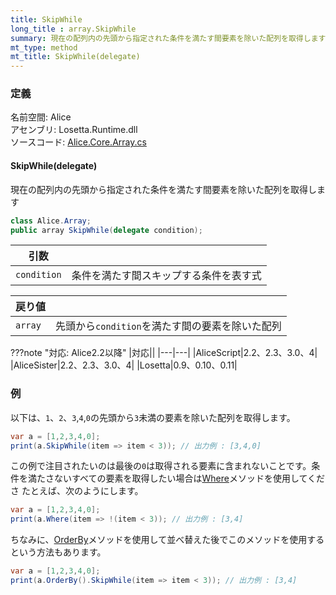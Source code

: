 ```yaml
---
title: SkipWhile
long_title : array.SkipWhile
summary: 現在の配列内の先頭から指定された条件を満たす間要素を除いた配列を取得します
mt_type: method
mt_title: SkipWhile(delegate)
---
```


### 定義
名前空間: Alice<br/>
アセンブリ: Losetta.Runtime.dll<br/>
ソースコード: [Alice.Core.Array.cs](https://github.com/WSOFT-Project/Losetta/blob/master/Losetta.Runtime/Core/Extension/Alice.Core.Array.cs)

#### SkipWhile(delegate)

現在の配列内の先頭から指定された条件を満たす間要素を除いた配列を取得します

```cs title="AliceScript"
class Alice.Array;
public array SkipWhile(delegate condition);
```

|引数| |
|-|-|
|`condition`|条件を満たす間スキップする条件を表す式|

|戻り値| |
|-|-|
|`array`|先頭から`condition`を満たす間の要素を除いた配列|

???note "対応: Alice2.2以降"
    |対応||
    |---|---|
    |AliceScript|2.2、2.3、3.0、4|
    |AliceSister|2.2、2.3、3.0、4|
    |Losetta|0.9、0.10、0.11|

### 例
以下は、`1`、`2`、`3`,`4`,`0`の先頭から`3`未満の要素を除いた配列を取得します。

```cs title="AliceScript"
var a = [1,2,3,4,0];
print(a.SkipWhile(item => item < 3)); // 出力例 : [3,4,0]
```

この例で注目されたいのは最後の`0`は取得される要素に含まれないことです。条件を満たさないすべての要素を取得したい場合は[Where](./where.md)メソッドを使用してくださ
たとえば、次のようにします。

```cs title="AliceScript"
var a = [1,2,3,4,0];
print(a.Where(item => !(item < 3)); // 出力例 : [3,4]
```

ちなみに、[OrderBy](./orderby.md)メソッドを使用して並べ替えた後でこのメソッドを使用するという方法もあります。

```cs title="AliceScript"
var a = [1,2,3,4,0];
print(a.OrderBy().SkipWhile(item => item < 3)); // 出力例 : [3,4]
```